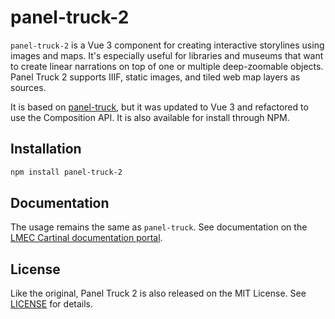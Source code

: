 # panel-truck-2

`panel-truck-2` is a Vue 3 component for creating interactive storylines using images and maps. It's especially useful for libraries and museums that want to create linear narrations on top of one or multiple deep-zoomable objects. Panel Truck 2 supports IIIF, static images, and tiled web map layers as sources.

It is based on [panel-truck](https://github.com/bpImaps/panel-truck), but it was updated to Vue 3 and refactored to use the Composition API. It is also available for install through NPM.

## Installation

```bash
npm install panel-truck-2
```

## Documentation 

The usage remains the same as `panel-truck`. See documentation on the [LMEC Cartinal documentation portal](https://cartinal.leventhalmap.org/documentation/panel-truck.html).

## License

Like the original, Panel Truck 2 is also released on the MIT License. See [LICENSE](LICENSE) for details.